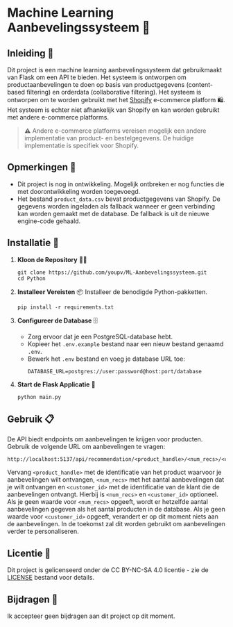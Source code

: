 # Machine Learning Aanbevelingssysteem 🧠

## Inleiding 🚀
Dit project is een machine learning aanbevelingssysteem dat gebruikmaakt van Flask om een API te bieden. Het systeem is ontworpen om productaanbevelingen te doen op basis van productgegevens (content-based filtering) en orderdata (collaborative filtering).
Het systeem is ontworpen om te worden gebruikt met het [Shopify](https://www.shopify.com/) e-commerce platform 🛍️. Het systeem is echter niet afhankelijk van Shopify en kan worden gebruikt met andere e-commerce platforms.
> **⚠️** Andere e-commerce platforms vereisen mogelijk een andere implementatie van product- en bestelgegevens. De huidige implementatie is specifiek voor Shopify.

## Opmerkingen 📝
- Dit project is nog in ontwikkeling. Mogelijk ontbreken er nog functies die met doorontwikkeling worden toegevoegd.
- Het bestand `product_data.csv` bevat productgegevens van Shopify. De gegevens worden ingeladen als fallback wanneer er geen verbinding kan worden gemaakt met de database. De fallback is uit de nieuwe engine-code gehaald.

## Installatie 💾

1. **Kloon de Repository** 👨‍💻
   ```
   git clone https://github.com/youpv/ML-Aanbevelingssysteem.git
   cd Python
   ```

2. **Installeer Vereisten** 📦
   Installeer de benodigde Python-pakketten.
   ```
   pip install -r requirements.txt
   ```

3. **Configureer de Database** 🗄️
   - Zorg ervoor dat je een PostgreSQL-database hebt.
   - Kopieer het `.env.example` bestand naar een nieuw bestand genaamd `.env`.
   - Bewerk het `.env` bestand en voeg je database URL toe:
     ```
     DATABASE_URL=postgres://user:password@host:port/database
     ```

4. **Start de Flask Applicatie** 🌟
   ```
   python main.py
   ```

## Gebruik 📋
De API biedt endpoints om aanbevelingen te krijgen voor producten. Gebruik de volgende URL om aanbevelingen te vragen:
```
http://localhost:5137/api/recommendation/<product_handle>/<num_recs>/<customer_id>
```
Vervang `<product_handle>` met de identificatie van het product waarvoor je aanbevelingen wilt ontvangen, `<num_recs>` met het aantal aanbevelingen dat je wilt ontvangen en `<customer_id>` met de identificatie van de klant die de aanbevelingen ontvangt.
Hierbij is `<num_recs>` en `<customer_id>` optioneel. Als je geen waarde voor `<num_recs>` opgeeft, wordt er hetzelfde aantal aanbevelingen gegeven als het aantal producten in de database. Als je geen waarde voor `<customer_id>` opgeeft, verandert er op dit moment niets aan de aanbevelingen. In de toekomst zal dit worden gebruikt om aanbevelingen verder te personaliseren.

## Licentie 📜
Dit project is gelicenseerd onder de CC BY-NC-SA 4.0 licentie - zie de [LICENSE](LICENSE) bestand voor details.

## Bijdragen 👥
Ik accepteer geen bijdragen aan dit project op dit moment. 